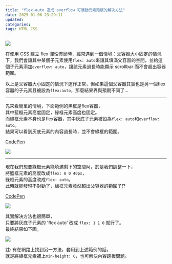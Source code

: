 ```yaml
---
title: "flex-auto 造成 overflow 可滾動元素跑版的解決方法"
date: 2025-01-06 23:29:11
updated:
categories:
tags: HTML CSS
---
```


<div style="width: 100%; max-width: 600px; margin: 10px 0;">
  <img src="https://i.imgur.com/qOXlcRS.png">
</div>

在使用 CSS 建立 flex 彈性佈局時，經常遇到一個情境：父容器大小固定的情況下，我們會讓其中某個子元素使用`flex: auto`來讓其填滿父容器的空間，並給這個子元素添加`overflow: auto`，讓該元素過長時能顯示 scrollbar 而不會超出容器範圍。

以上是父容器大小固定的情況下運作正常，但如果這個父容器其實也是另一個flex容器的子元素且被設為`flex:auto`，那麼結果界與預期不同了...

<!-- more -->

---

先來看簡單的情境，下面範例的黑框是flex容器，  
其中藍框元素高度固定，綠框元素高度也固定。  
而綠框元素本身也是flex容器，其中灰底子元素被設為`flex: auto`和`overflow: auto`。  
結果可以看到灰底元素的內容過長時，並不會綠框的範圍。

[CodePen](https://codepen.io/tunafin/pen/mybpRLx)

<div style="width: 100%; max-width: 500px; margin: 10px 0;">
  <img src="https://i.imgur.com/dB7CZUt.png">
</div>

---

現在我們想要綠框元素能填滿剩下的空間阿，於是我們調整一下，  
將籃框元素的高度改成`flex: 0 0 40px`，  
綠框元素的高度改成`flex: auto`。  
此時就能發現不對勁了，綠框元素竟然超出父容器的範圍了!?

[CodePen](https://codepen.io/tunafin/pen/vEBpgGZ)

<div style="width: 100%; max-width: 500px; margin: 10px 0;">
  <img src="https://i.imgur.com/GzRLZ4t.png">
</div>

其實解決方法也很簡單，  
只要將灰底子元素的 'flex auto' 改成 `flex: 1 1 0` 就行了。  
最終結果如下圖。

<div style="width: 100%; max-width: 500px; margin: 10px 0;">
  <img src="https://i.imgur.com/o1Qf9iF.png">
</div>

註: 有在網路上找到另一方法，套用到上述範例的話，  
就是將綠框元素補上`min-height: 0`，也可解決內容跑板問題。
